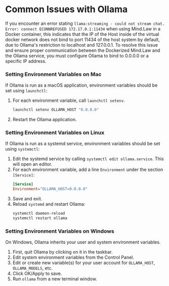 # Common Issues with Ollama

If you encounter an error stating `llama:streaming - could not stream chat. Error: connect ECONNREFUSED 172.17.0.1:11434` when using Mind.Law in a Docker container, this indicates that the IP of the Host inside of the virtual docker network does not bind to port 11434 of the host system by default, due to Ollama's restriction to localhost and 127.0.0.1. To resolve this issue and ensure proper communication between the Dockerized Mind.Law and the Ollama service, you must configure Ollama to bind to 0.0.0.0 or a specific IP address.

### Setting Environment Variables on Mac

If Ollama is run as a macOS application, environment variables should be set using `launchctl`:

1.  For each environment variable, call `launchctl setenv`.
    ```bash
    launchctl setenv OLLAMA_HOST "0.0.0.0"
    ```
2.  Restart the Ollama application.

### Setting Environment Variables on Linux

If Ollama is run as a systemd service, environment variables should be set using `systemctl`:

1.  Edit the systemd service by calling `systemctl edit ollama.service`. This will open an editor.
2.  For each environment variable, add a line `Environment` under the section `[Service]`:
    ```ini
    [Service]
    Environment="OLLAMA_HOST=0.0.0.0"
    ```
3.  Save and exit.
4.  Reload `systemd` and restart Ollama:
    ```bash
    systemctl daemon-reload
    systemctl restart ollama
    ```

### Setting Environment Variables on Windows

On Windows, Ollama inherits your user and system environment variables.

1.  First, quit Ollama by clicking on it in the taskbar.
2.  Edit system environment variables from the Control Panel.
3.  Edit or create new variable(s) for your user account for `OLLAMA_HOST`, `OLLAMA_MODELS`, etc.
4.  Click OK/Apply to save.
5.  Run `ollama` from a new terminal window.
